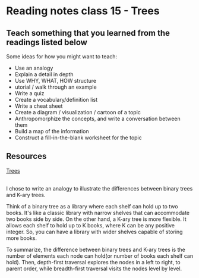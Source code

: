 # Reading notes class 15 - Trees

## Teach something that you learned from the readings listed below

Some ideas for how you might want to teach:

- Use an analogy
- Explain a detail in depth
- Use WHY, WHAT, HOW structure
- utorial / walk through an example
- Write a quiz
- Create a vocabulary/definition list
- Write a cheat sheet
- Create a diagram / visualization / cartoon of a topic
- Anthropomorphize the concepts, and write a conversation between them
- Build a map of the information
- Construct a fill-in-the-blank worksheet for the topic

## Resources

[Trees](https://codefellows.github.io/common_curriculum/data_structures_and_algorithms/Code_401/class-15/resources/Trees.html)
<br/>
<br/>

I chose to write an analogy to illustrate the differences between binary trees and K-ary trees.

Think of a binary tree as a library where each shelf can hold up to two books. It's like a classic library with narrow shelves that can accommodate two books side by side. On the other hand, a K-ary tree is more flexible. It allows each shelf to hold up to K books, where K can be any positive integer. So, you can have a library with wider shelves capable of storing more books.

To summarize, the difference between binary trees and K-ary trees is the number of elements each node can hold(or number of books each shelf can hold). Then, depth-first traversal explores the nodes in a left to right, to parent order, while breadth-first traversal visits the nodes level by level.